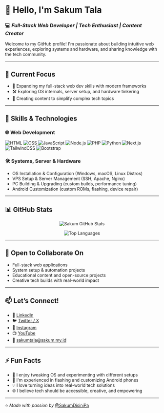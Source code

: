 # 👋 Hello, I'm Sakum Tala

### 💻 *Full-Stack Web Developer | Tech Enthusiast | Content Creator*

Welcome to my GitHub profile! I'm passionate about building intuitive web experiences, exploring systems and hardware, and sharing knowledge with the tech community.

---

## 🔭 Current Focus

- 🚀 Expanding my full-stack web dev skills with modern frameworks
- 🛠️ Exploring OS internals, server setup, and hardware tinkering
- 🎥 Creating content to simplify complex tech topics

---

## 🧠 Skills & Technologies

### 🌐 Web Development
![HTML](https://img.shields.io/badge/HTML-E34F26?style=flat-square&logo=html5&logoColor=white)
![CSS](https://img.shields.io/badge/CSS-1572B6?style=flat-square&logo=css3&logoColor=white)
![JavaScript](https://img.shields.io/badge/JavaScript-F7DF1E?style=flat-square&logo=javascript&logoColor=black)
![Node.js](https://img.shields.io/badge/Node.js-339933?style=flat-square&logo=node.js&logoColor=white)
![PHP](https://img.shields.io/badge/PHP-777BB4?style=flat-square&logo=php&logoColor=white)
![Python](https://img.shields.io/badge/Python-3776AB?style=flat-square&logo=python&logoColor=white)
![Next.js](https://img.shields.io/badge/Next.js-000000?style=flat-square&logo=next.js&logoColor=white)
![TailwindCSS](https://img.shields.io/badge/TailwindCSS-38B2AC?style=flat-square&logo=tailwind-css&logoColor=white)
![Bootstrap](https://img.shields.io/badge/Bootstrap-7952B3?style=flat-square&logo=bootstrap&logoColor=white)

### 🛠️ Systems, Server & Hardware
- OS Installation & Configuration (Windows, macOS, Linux Distros)
- VPS Setup & Server Management (SSH, Apache, Nginx)
- PC Building & Upgrading (custom builds, performance tuning)
- Android Customization (custom ROMs, flashing, device repair)

---

## 📊 GitHub Stats

<p align="center">
  <img src="https://github-readme-stats.vercel.app/api?username=SakumDisiniPa&show_icons=true&theme=tokyonight" alt="Sakum GitHub Stats" />
</p>

<p align="center">
  <img src="https://github-readme-stats.vercel.app/api/top-langs/?username=SakumDisiniPa&layout=compact&theme=tokyonight" alt="Top Languages" />
</p>

---

## 🤝 Open to Collaborate On

- Full-stack web applications
- System setup & automation projects
- Educational content and open-source projects
- Creative tech builds with real-world impact

---

## 📫 Let’s Connect!

- 💼 [LinkedIn](https://www.linkedin.com/in/sakum-tala-6b304a348/)
- 🐦 [Twitter / X](https://x.com/SakumT57692)
- 📸 [Instagram](https://www.instagram.com/psakum)
- 📺 [YouTube](https://youtube.com/@SAKUM_DISINI_PA)
- 📧 [sakumtala@sakum.my.id](mailto:sakumtala@sakum.my.id)

---

## ⚡ Fun Facts

- 🔧 I enjoy tweaking OS and experimenting with different setups
- 📱 I'm experienced in flashing and customizing Android phones
- 💡 I love turning ideas into real-world tech solutions
- 🌐 I believe tech should be accessible, creative, and empowering

---

⭐ *Made with passion by* [@SakumDisiniPa](https://github.com/SakumDisiniPa)
